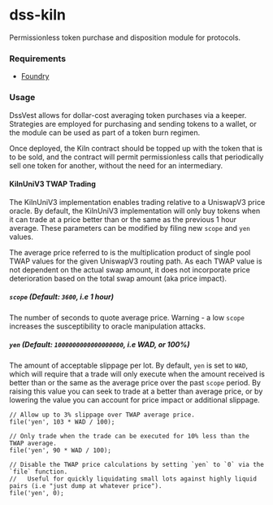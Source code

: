 # dss-kiln

Permissionless token purchase and disposition module for protocols.

### Requirements

* [Foundry](https://github.com/foundry-rs/foundry)

### Usage

DssVest allows for dollar-cost averaging token purchases via a keeper.
Strategies are employed for purchasing and sending tokens to a wallet, or the module can be used as part of a token burn regimen.

Once deployed, the Kiln contract should be topped up with the token that is to be sold, and the contract will permit permissionless calls that periodically sell one token for another, without the need for an intermediary.

#### KilnUniV3 TWAP Trading

The KilnUniV3 implementation enables trading relative to a UniswapV3 price oracle. By default, the KilnUniV3 implementation will only buy tokens when it can trade at a price better than or the same as the previous 1 hour average. These parameters can be modified by filing new `scope` and `yen` values.

The average price referred to is the multiplication product of single pool TWAP values for the given UniswapV3 routing path. As each TWAP value is not dependent on the actual swap amount, it does not incorporate price deterioration based on the total swap amount (aka price impact).

##### `scope` (Default: `3600`, i.e 1 hour)

The number of seconds to quote average price.
Warning - a low `scope` increases the susceptibility to oracle manipulation attacks.

##### `yen` (Default: `1000000000000000000`, i.e WAD, or 100%)

The amount of acceptable slippage per lot. By default, `yen` is set to `WAD`, which will require that a trade will only execute when the amount received is better than or the same as the average price over the past `scope` period. By raising this value you can seek to trade at a better than average price, or by lowering the value you can account for price impact or additional slippage.

```
// Allow up to 3% slippage over TWAP average price.
file('yen', 103 * WAD / 100);

// Only trade when the trade can be executed for 10% less than the TWAP average.
file('yen', 90 * WAD / 100);

// Disable the TWAP price calculations by setting `yen` to `0` via the `file` function.
//   Useful for quickly liquidating small lots against highly liquid pairs (i.e "just dump at whatever price").
file('yen', 0);
```
